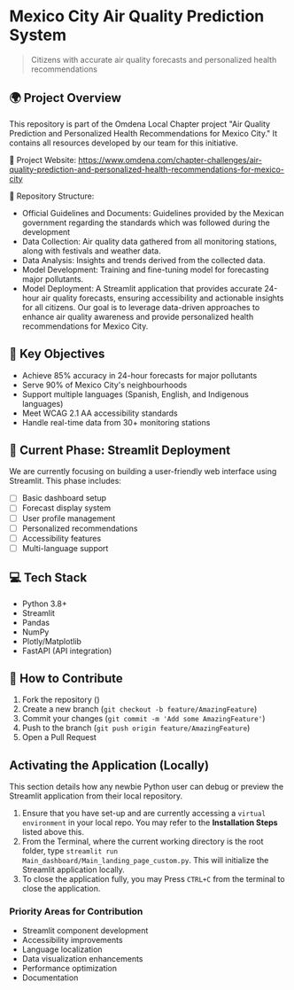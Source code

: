 # Mexico City Air Quality Prediction System 
> Citizens with accurate air quality forecasts and personalized health recommendations

## 🌍 Project Overview
This repository is part of the Omdena Local Chapter project "Air Quality Prediction and Personalized Health Recommendations for Mexico City." It contains all resources developed by our team for this initiative.

📌 Project Website: https://www.omdena.com/chapter-challenges/air-quality-prediction-and-personalized-health-recommendations-for-mexico-city

📂 Repository Structure:
- Official Guidelines and Documents: Guidelines provided by the Mexican government regarding the standards which was followed during the development
- Data Collection: Air quality data gathered from all monitoring stations, along with festivals and weather data.
- Data Analysis: Insights and trends derived from the collected data.
- Model Development: Training and fine-tuning model for forecasting major pollutants.
- Model Deployment: A Streamlit application that provides accurate 24-hour air quality forecasts, ensuring accessibility and actionable insights for all citizens.
Our goal is to leverage data-driven approaches to enhance air quality awareness and provide personalized health recommendations for Mexico City.

## 🎯 Key Objectives
- Achieve 85% accuracy in 24-hour forecasts for major pollutants
- Serve 90% of Mexico City's neighbourhoods
- Support multiple languages (Spanish, English, and Indigenous languages)
- Meet WCAG 2.1 AA accessibility standards
- Handle real-time data from 30+ monitoring stations

## 🚀 Current Phase: Streamlit Deployment 
We are currently focusing on building a user-friendly web interface using Streamlit. This phase includes:

- [ ] Basic dashboard setup
- [ ] Forecast display system
- [ ] User profile management
- [ ] Personalized recommendations
- [ ] Accessibility features
- [ ] Multi-language support

## 💻 Tech Stack
- Python 3.8+
- Streamlit
- Pandas
- NumPy
- Plotly/Matplotlib
- FastAPI (API integration)

## 🤝 How to Contribute

1. Fork the repository ()
2. Create a new branch (`git checkout -b feature/AmazingFeature`)
3. Commit your changes (`git commit -m 'Add some AmazingFeature'`)
4. Push to the branch (`git push origin feature/AmazingFeature`)
5. Open a Pull Request

## Activating the Application (Locally)
This section details how any newbie Python user can debug or preview the Streamlit application from their local repository.

1. Ensure that you have set-up and are currently accessing a `virtual environment` in your local repo. You may refer to the **Installation Steps** listed above this.
2. From the Terminal, where the current working directory is the root folder, type `streamlit run Main_dashboard/Main_landing_page_custom.py`. This will initialize the Streamlit application locally.
3. To close the application fully, you may Press `CTRL+C` from the terminal to close the application.

### Priority Areas for Contribution
- Streamlit component development
- Accessibility improvements
- Language localization
- Data visualization enhancements
- Performance optimization
- Documentation
